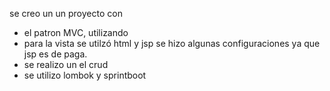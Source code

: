 se creo un un proyecto con 
- el patron MVC, utilizando
- para la vista se utilzó html y jsp se hizo algunas configuraciones ya que jsp es de paga.
- se realizo un el crud
- se utilizo lombok y sprintboot
